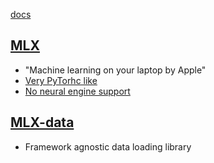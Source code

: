 [docs](https://ml-explore.github.io/mlx/build/html/index.html)

## [MLX](https://github.com/ml-explore/mlx)
- "Machine learning on your laptop by Apple"
- [Very PyTorhc like](https://github.com/ml-explore/mlx-examples/blob/main/transformer_lm/main.py)
- [No neural engine support](https://x.com/awnihannun/status/1815482338769502710)

## [MLX-data](https://github.com/ml-explore/mlx-data)
- Framework agnostic data loading library
